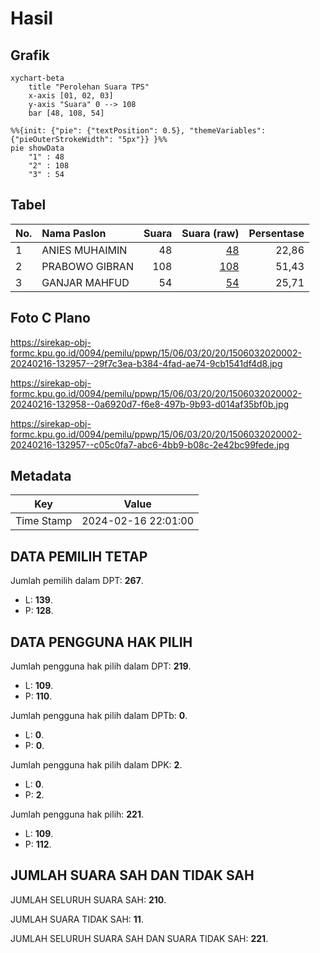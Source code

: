 # Hasil

## Grafik

```mermaid
xychart-beta
    title "Perolehan Suara TPS"
    x-axis [01, 02, 03]
    y-axis "Suara" 0 --> 108
    bar [48, 108, 54]
```

```mermaid
%%{init: {"pie": {"textPosition": 0.5}, "themeVariables": {"pieOuterStrokeWidth": "5px"}} }%%
pie showData
    "1" : 48
    "2" : 108
    "3" : 54
```

## Tabel

| No. | Nama Paslon    | Suara | Suara (raw) | Persentase |
|:--- |:-------------- | -----:| -----------:| ----------:|
| 1   | ANIES MUHAIMIN | 48    | [48][p-1]   | 22,86      |
| 2   | PRABOWO GIBRAN | 108   | [108][p-2]  | 51,43      |
| 3   | GANJAR MAHFUD  | 54    | [54][p-3]   | 25,71      |


[p-1]: https://github.com/gigit-pemilu/pemilu-2024-15-jambi/blob/main/pilpres/hitung-suara/sub/15-jambi/sub/06-tanjung-jabung-barat/sub/03-pengabuan/sub/2020-pasar-senin/sub/002-tps/sub/paslon-1.txt
[p-2]: https://github.com/gigit-pemilu/pemilu-2024-15-jambi/blob/main/pilpres/hitung-suara/sub/15-jambi/sub/06-tanjung-jabung-barat/sub/03-pengabuan/sub/2020-pasar-senin/sub/002-tps/sub/paslon-2.txt
[p-3]: https://github.com/gigit-pemilu/pemilu-2024-15-jambi/blob/main/pilpres/hitung-suara/sub/15-jambi/sub/06-tanjung-jabung-barat/sub/03-pengabuan/sub/2020-pasar-senin/sub/002-tps/sub/paslon-3.txt

## Foto C Plano

https://sirekap-obj-formc.kpu.go.id/0094/pemilu/ppwp/15/06/03/20/20/1506032020002-20240216-132957--29f7c3ea-b384-4fad-ae74-9cb1541df4d8.jpg

https://sirekap-obj-formc.kpu.go.id/0094/pemilu/ppwp/15/06/03/20/20/1506032020002-20240216-132958--0a6920d7-f6e8-497b-9b93-d014af35bf0b.jpg

https://sirekap-obj-formc.kpu.go.id/0094/pemilu/ppwp/15/06/03/20/20/1506032020002-20240216-132957--c05c0fa7-abc6-4bb9-b08c-2e42bc99fede.jpg


## Metadata

| Key        | Value               |
| ---------- | ------------------- |
| Time Stamp | 2024-02-16 22:01:00 |


## DATA PEMILIH TETAP

Jumlah pemilih dalam DPT: **267**.
 * L: **139**.
 * P: **128**.

## DATA PENGGUNA HAK PILIH

Jumlah pengguna hak pilih dalam DPT: **219**.
 * L: **109**.
 * P: **110**.

Jumlah pengguna hak pilih dalam DPTb: **0**.
 * L: **0**.
 * P: **0**.

Jumlah pengguna hak pilih dalam DPK: **2**.
 * L: **0**.
 * P: **2**.

Jumlah pengguna hak pilih: **221**.
 * L: **109**.
 * P: **112**.

## JUMLAH SUARA SAH DAN TIDAK SAH

JUMLAH SELURUH SUARA SAH: **210**.

JUMLAH SUARA TIDAK SAH: **11**.

JUMLAH SELURUH SUARA SAH DAN SUARA TIDAK SAH: **221**.


